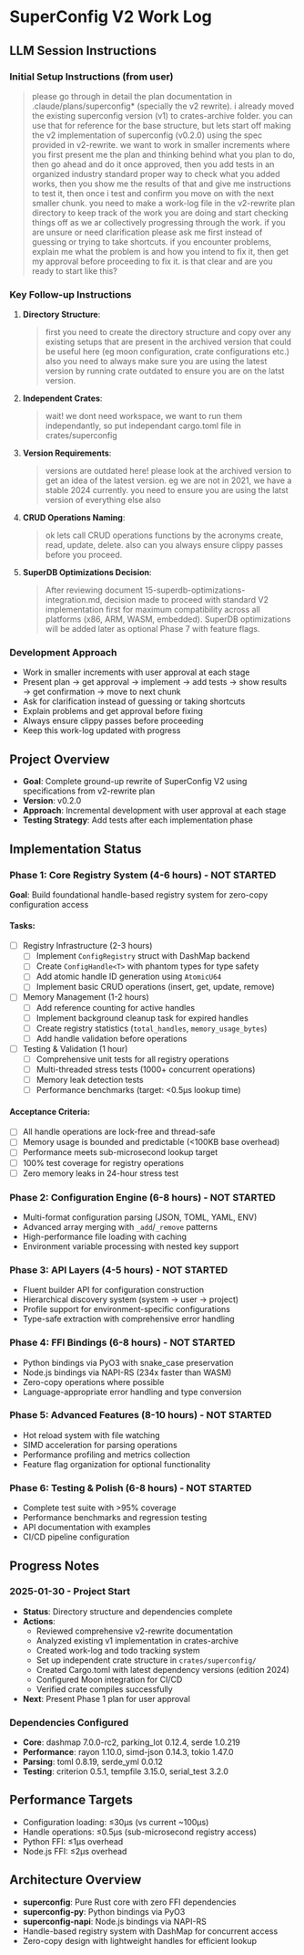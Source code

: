 # SuperConfig V2 Work Log

## LLM Session Instructions

### Initial Setup Instructions (from user)

> please go through in detail the plan documentation in .claude/plans/superconfig* (specially the v2 rewrite). i already moved the existing superconfig version (v1) to crates-archive folder. you can use that for reference for the base structure, but lets start off making the v2 implementation of superconfig (v0.2.0) using the spec provided in v2-rewrite. we want to work in smaller increments where you first present me the plan and thinking behind what you plan to do, then go ahead and do it once approved, then you add tests in an organized industry standard proper way to check what you added works, then you show me the results of that and give me instructions to test it, then once i test and confirm you move on with the next smaller chunk. you need to make a work-log file in the v2-rewrite plan directory to keep track of the work you are doing and start checking things off as we ar collectively progressing through the work. if you are unsure or need clarification please ask me first instead of guessing or trying to take shortcuts. if you encounter problems, explain me what the problem is and how you intend to fix it, then get my approval before proceeding to fix it. is that clear and are you ready to start like this?

### Key Follow-up Instructions

1. **Directory Structure**:
   > first you need to create the directory structure and copy over any existing setups that are present in the archived version that could be useful here (eg moon configuration, crate configurations etc.) also you need to always make sure you are using the latest version by running crate outdated to ensure you are on the latst version.

2. **Independent Crates**:
   > wait! we dont need workspace, we want to run them independantly, so put independant cargo.toml file in crates/superconfig

3. **Version Requirements**:
   > versions are outdated here! please look at the archived version to get an idea of the latest version. eg we are not in 2021, we have a stable 2024 currently. you need to ensure you are using the latst version of everything else also

4. **CRUD Operations Naming**:
   > ok lets call CRUD operations functions by the acronyms create, read, update, delete. also can you always ensure clippy passes before you proceed.

5. **SuperDB Optimizations Decision**:
   > After reviewing document 15-superdb-optimizations-integration.md, decision made to proceed with standard V2 implementation first for maximum compatibility across all platforms (x86, ARM, WASM, embedded). SuperDB optimizations will be added later as optional Phase 7 with feature flags.

### Development Approach

- Work in smaller increments with user approval at each stage
- Present plan → get approval → implement → add tests → show results → get confirmation → move to next chunk
- Ask for clarification instead of guessing or taking shortcuts
- Explain problems and get approval before fixing
- Always ensure clippy passes before proceeding
- Keep this work-log updated with progress

## Project Overview

- **Goal**: Complete ground-up rewrite of SuperConfig V2 using specifications from v2-rewrite plan
- **Version**: v0.2.0
- **Approach**: Incremental development with user approval at each stage
- **Testing Strategy**: Add tests after each implementation phase

## Implementation Status

### Phase 1: Core Registry System (4-6 hours) - NOT STARTED

**Goal**: Build foundational handle-based registry system for zero-copy configuration access

#### Tasks:

- [ ] Registry Infrastructure (2-3 hours)
  - [ ] Implement `ConfigRegistry` struct with DashMap backend
  - [ ] Create `ConfigHandle<T>` with phantom types for type safety
  - [ ] Add atomic handle ID generation using `AtomicU64`
  - [ ] Implement basic CRUD operations (insert, get, update, remove)

- [ ] Memory Management (1-2 hours)
  - [ ] Add reference counting for active handles
  - [ ] Implement background cleanup task for expired handles
  - [ ] Create registry statistics (`total_handles`, `memory_usage_bytes`)
  - [ ] Add handle validation before operations

- [ ] Testing & Validation (1 hour)
  - [ ] Comprehensive unit tests for all registry operations
  - [ ] Multi-threaded stress tests (1000+ concurrent operations)
  - [ ] Memory leak detection tests
  - [ ] Performance benchmarks (target: <0.5μs lookup time)

#### Acceptance Criteria:

- [ ] All handle operations are lock-free and thread-safe
- [ ] Memory usage is bounded and predictable (<100KB base overhead)
- [ ] Performance meets sub-microsecond lookup target
- [ ] 100% test coverage for registry operations
- [ ] Zero memory leaks in 24-hour stress test

### Phase 2: Configuration Engine (6-8 hours) - NOT STARTED

- Multi-format configuration parsing (JSON, TOML, YAML, ENV)
- Advanced array merging with `_add`/`_remove` patterns
- High-performance file loading with caching
- Environment variable processing with nested key support

### Phase 3: API Layers (4-5 hours) - NOT STARTED

- Fluent builder API for configuration construction
- Hierarchical discovery system (system → user → project)
- Profile support for environment-specific configurations
- Type-safe extraction with comprehensive error handling

### Phase 4: FFI Bindings (6-8 hours) - NOT STARTED

- Python bindings via PyO3 with snake_case preservation
- Node.js bindings via NAPI-RS (234x faster than WASM)
- Zero-copy operations where possible
- Language-appropriate error handling and type conversion

### Phase 5: Advanced Features (8-10 hours) - NOT STARTED

- Hot reload system with file watching
- SIMD acceleration for parsing operations
- Performance profiling and metrics collection
- Feature flag organization for optional functionality

### Phase 6: Testing & Polish (6-8 hours) - NOT STARTED

- Complete test suite with >95% coverage
- Performance benchmarks and regression testing
- API documentation with examples
- CI/CD pipeline configuration

## Progress Notes

### 2025-01-30 - Project Start

- **Status**: Directory structure and dependencies complete
- **Actions**:
  - Reviewed comprehensive v2-rewrite documentation
  - Analyzed existing v1 implementation in crates-archive
  - Created work-log and todo tracking system
  - Set up independent crate structure in `crates/superconfig/`
  - Created Cargo.toml with latest dependency versions (edition 2024)
  - Configured Moon integration for CI/CD
  - Verified crate compiles successfully
- **Next**: Present Phase 1 plan for user approval

### Dependencies Configured

- **Core**: dashmap 7.0.0-rc2, parking_lot 0.12.4, serde 1.0.219
- **Performance**: rayon 1.10.0, simd-json 0.14.3, tokio 1.47.0
- **Parsing**: toml 0.8.19, serde_yml 0.0.12
- **Testing**: criterion 0.5.1, tempfile 3.15.0, serial_test 3.2.0

## Performance Targets

- Configuration loading: ≤30μs (vs current ~100μs)
- Handle operations: ≤0.5μs (sub-microsecond registry access)
- Python FFI: ≤1μs overhead
- Node.js FFI: ≤2μs overhead

## Architecture Overview

- **superconfig**: Pure Rust core with zero FFI dependencies
- **superconfig-py**: Python bindings via PyO3
- **superconfig-napi**: Node.js bindings via NAPI-RS
- Handle-based registry system with DashMap for concurrent access
- Zero-copy design with lightweight handles for efficient lookup

